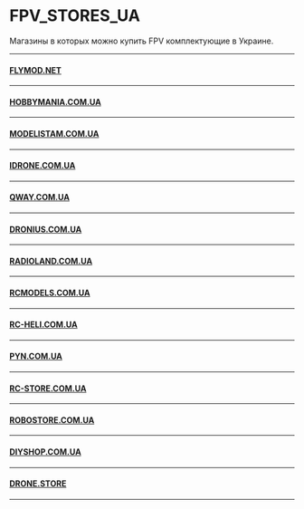 # FPV_STORES_UA
Магазины в которых можно купить FPV комплектующие в Украине.
***
#### [FLYMOD.NET](https://flymod.net)<br>
***
#### [HOBBYMANIA.COM.UA](https://hobbymania.com.ua)<br>
***
#### [MODELISTAM.COM.UA](https://modelistam.com.ua)<br>
***
#### [IDRONE.COM.UA](https://idrone.com.ua)<br>
***
#### [QWAY.COM.UA](https://qway.com.ua)<br>
***
#### [DRONIUS.COM.UA](http://dronius.com.ua)<br>
***
#### [RADIOLAND.COM.UA](http://radioland.com.ua)<br>
***
#### [RCMODELS.COM.UA](https://rcmodels.com.ua)<br>
***
#### [RC-HELI.COM.UA](http://rc-heli.com.ua)<br>
***
#### [PYN.COM.UA](https://www.pyn.com.ua)<br>
***
#### [RC-STORE.COM.UA](https://rc-store.com.ua)<br>
***
#### [ROBOSTORE.COM.UA](https://www.robostore.com.ua)<br>
***
#### [DIYSHOP.COM.UA](https://diyshop.com.ua)<br>
***
#### [DRONE.STORE](https://drono.store)<br>
***
